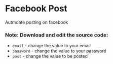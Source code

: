 # Facebook Post
Autmoate posting on facebook

### Note: Download and edit the source code:
- ```email``` - change the value to your email
- ```password``` - change the value to your password
- ```post``` - change the value to be posted